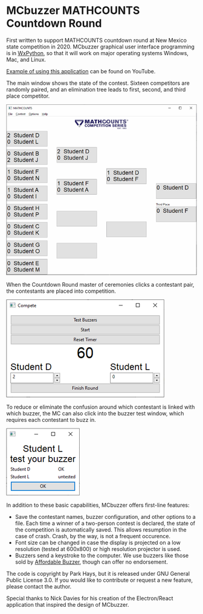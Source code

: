 # MCbuzzer MATHCOUNTS Countdown Round

First written to support MATHCOUNTS countdown round at New Mexico
state competition in 2020. MCbuzzer graphical user interface
programming is in [WxPython](https://wxpython.org/), so that it will
work on major operating systems Windows, Mac, and Linux. 

[Example of using this application](https://youtu.be/qYsPMP_dnhg) can
be found on YouTube.

The main window shows the state of the contest. Sixteen competitors
are randomly paired, and an elimination tree leads to first, second,
and third place competitor.

![Main contest display](Docs/ScreenCap-Main.png)

When the Countdown Round master of ceremonies clicks a contestant
pair, the contestants are placed into competition. 

![Contest display](Docs/ScreenCap-Contestframe.png)

To reduce or eliminate the confusion around which contestant is linked
with which buzzer, the MC can also click into the buzzer test window,
which requires each contestant to buzz in.

![Buzzer test](Docs/ScreenCap-BuzzerTest.png)

In addition to these basic capabilities, MCbuzzer offers first-line
features:
- Save the contestant names, buzzer configuration, and other options
  to a file. Each time a winner of a two-person contest is declared,
  the state of the competition is automatically saved. This allows
  resumption in the case of crash. Crash, by the way, is not a
  frequent occurence.
- Font size can be changed in case the display is projected on a low
  resolution (tested at 600x800) or high resolution projector is used.
- Buzzers send a keystroke to the computer. We use buzzers like those
  sold by [Affordable
  Buzzer](https://www.alignable.com/doylestown-pa/winking-fox-productions-llc-dba-affordable-buzzers),
  though can offer no endorsement.
  
The code is copyright by Park Hays, but it is released under GNU
General Public License 3.0. If you would like to contribute or request
a new feature, please contact the author.

Special thanks to Nick Davies for his creation of the Electron/React
application that inspired the design of MCbuzzer.
